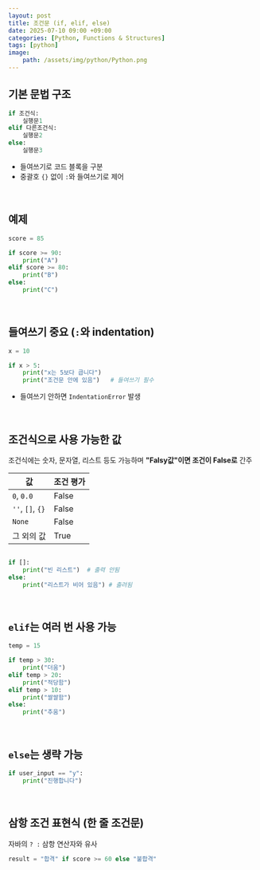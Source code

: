 ```yaml
---
layout: post
title: 조건문 (if, elif, else)
date: 2025-07-10 09:00 +09:00
categories: [Python, Functions & Structures]
tags: [python]
image:
    path: /assets/img/python/Python.png
---
```


## 기본 문법 구조

```python
if 조건식:
    실행문1
elif 다른조건식:
    실행문2
else:
    실행문3
```

- 들여쓰기로 코드 블록을 구분
- 중괄호 `{}` 없이 `:`와 들여쓰기로 제어

<br>

## 예제

```python
score = 85

if score >= 90:
    print("A")
elif score >= 80:
    print("B")
else:
    print("C")
```

<br>

## 들여쓰기 중요 (`:`와 indentation)

```python
x = 10

if x > 5:
    print("x는 5보다 큽니다")
    print("조건문 안에 있음")   # 들여쓰기 필수
```

- 들여쓰기 안하면 `IndentationError` 발생

<br>

## 조건식으로 사용 가능한 값

조건식에는 숫자, 문자열, 리스트 등도 가능하며 **"Falsy값"이면 조건이 False로** 간주

| 값               | 조건 평가 |
| ---------------- | --------- |
| `0`, `0.0`       | False     |
| `''`, `[]`, `{}` | False     |
| `None`           | False     |
| 그 외의 값       | True      |

```python

if []:
    print("빈 리스트")  # 출력 안됨
else:
    print("리스트가 비어 있음") # 출려됨
```

<br>

## `elif`는 여러 번 사용 가능

```python
temp = 15

if temp > 30:
    print("더움")
elif temp > 20:
    print("적당함")
elif temp > 10:
    print("쌀쌀함")
else:
    print("추움")
```

<br>

## `else`는 생략 가능

```python
if user_input == "y":
    print("진행합니다")
```

<br>

## 삼항 조건 표현식 (한 줄 조건문)

자바의 `? :` 삼항 연산자와 유사

```python
result = "합격" if score >= 60 else "불합격"
```

<br>

##